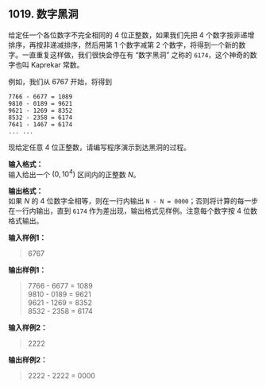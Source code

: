 ﻿## 1019. 数字黑洞
给定任一个各位数字不完全相同的 4 位正整数，如果我们先把 4 个数字按非递增排序，再按非递减排序，然后用第 1 个数字减第 2 个数字，将得到一个新的数字。一直重复这样做，我们很快会停在有 “数字黑洞” 之称的 `6174`，这个神奇的数字也叫 Kaprekar 常数。

例如，我们从 6767 开始，将得到
```
7766 - 6677 = 1089  
9810 - 0189 = 9621  
9621 - 1269 = 8352  
8532 - 2358 = 6174  
7641 - 1467 = 6174  
... ...
```

现给定任意 4 位正整数，请编写程序演示到达黑洞的过程。

**输入格式：**  
输入给出一个 $(0, 10^4)$ 区间内的正整数 $N$。

**输出格式：**  
如果 $N$ 的 4 位数字全相等，则在一行内输出 `N - N = 0000`；否则将计算的每一步在一行内输出，直到 `6174` 作为差出现，输出格式见样例。注意每个数字按 4 位数格式输出。

**输入样例1：**
>6767

**输出样例1：**
>7766 - 6677 = 1089  
9810 - 0189 = 9621  
9621 - 1269 = 8352  
8532 - 2358 = 6174  

**输入样例2：**
>2222  

**输出样例2：**
>2222 - 2222 = 0000  